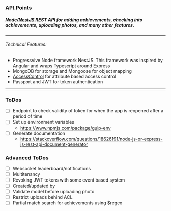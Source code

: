 ### API.Points
##### Node/[NestJS](https://nestjs.com) REST API for adding achievements, checking into achievements, uploading photos, and many other features.
---
###### Technical Features:
* Progressvive Node framework NestJS. This framework was inspired by Angular and wraps Typescript around Express
* MongoDB for storage and Mongoose for object mapping
* [AccessControl](https://onury.io/accesscontrol/) for attribute based access control
* Passport and JWT for token authentication
---
### ToDos
- [ ] Endpoint to check validity of token for when the app is reopened after a period of time
- [ ] Set up environment variables
    - https://www.npmjs.com/package/gulp-env
- [ ] Generate documentation
    - https://stackoverflow.com/questions/18626191/node-js-or-express-js-rest-api-document-generator

### Advanced ToDos
- [ ] Websocket leaderboard/notifications
- [ ] Multitenancy
- [ ] Revoking JWT tokens with some event based system
- [ ] Created/updated by
- [ ] Validate model before uploading photo
- [ ] Restrict uploads behind ACL
- [ ] Partial match search for achievements using $regex

